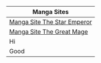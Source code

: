 | Manga Sites |
|-------------|
|[Manga Site The Star Emperor](/2020/08/27/Manga-Site-The-Star-Emperor.html)|
|[Manga Site The Great Mage](/2020/08/27/Manga-Site-The-Great-Mage.html)|
|Hi|
|Good|
